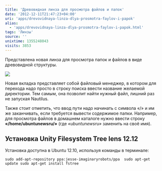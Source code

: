 ```yaml
---
title: 'Древовидная линза для просмотра файлов и папок'
date: '2012-12-11T21:47:23+04:00'
uri: 'apps/drevovidnaya-linza-dlya-prosmotra-faylov-i-papok'
alias: 
  - 'apps/drevovidnaya-linza-dlya-prosmotra-faylov-i-papok.html'
tags: 'Линзы'
source: ''
unixtime: 1355248043
visits: 3853
---
```

Представлена новая линза для просмотра папок и файлов в виде древовидной структуры.

 [![](img/2012/12/11/21-00/lens-1-8263932599-o.jpg)](img/2012/12/11/21-00/lens-1-8263932599-o.jpg)

Новая вкладка представляет собой файловый менеджер, в котором для перехода надо просто в строку поиска ввести название желаемой директории. Тем самым, она позволит найти нужный файл, лишний раз не запуская Nautilus.

Также стоит отметить, что ввод пути надо начинать с символа «/» и им же заканчивать, если требуется вывести содержимое папки. Например, для просмотра файлов в домашнем каталоге нужно ввести строку **«/home/ubuntunewsru/»** (где *«ubuntunewsru»* заменить на своё имя).

## Установка Unity Filesystem Tree lens 12.12

Установка доступна в Ubuntu 12.10, используя команды в терминале:

```
sudo add-apt-repository ppa:jesse-imaginaryrobots/ppa  sudo apt-get update sudo apt-get install fstree
```
